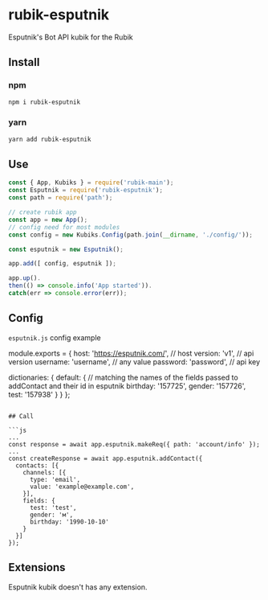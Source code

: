 # rubik-esputnik
Esputnik's Bot API kubik for the Rubik

## Install

### npm
```bash
npm i rubik-esputnik
```

### yarn
```bash
yarn add rubik-esputnik
```

## Use
```js
const { App, Kubiks } = require('rubik-main');
const Esputnik = require('rubik-esputnik');
const path = require('path');

// create rubik app
const app = new App();
// config need for most modules
const config = new Kubiks.Config(path.join(__dirname, './config/'));

const esputnik = new Esputnik();

app.add([ config, esputnik ]);

app.up().
then(() => console.info('App started')).
catch(err => console.error(err));
```

## Config
`esputnik.js` config example

module.exports = {
  host: 'https://esputnik.com/', // host
  version: 'v1', // api version
  username: 'username', // any value
  password: 'password', // api key

  dictionaries: {
    default: { // matching the names of the fields passed to addContact and their id in esputnik
      birthday: '157725',
      gender: '157726',
      test: '157938'
    }
  }
};

```

## Call

```js
...
const response = await app.esputnik.makeReq({ path: 'account/info' });
...
const createResponse = await app.esputnik.addContact({
  contacts: [{
    channels: [{
      type: 'email',
      value: 'example@example.com',
    }],
    fields: {
      test: 'test',
      gender: 'м',
      birthday: '1990-10-10'
    }
  }]
});
````

## Extensions
Esputnik kubik doesn't has any extension.

